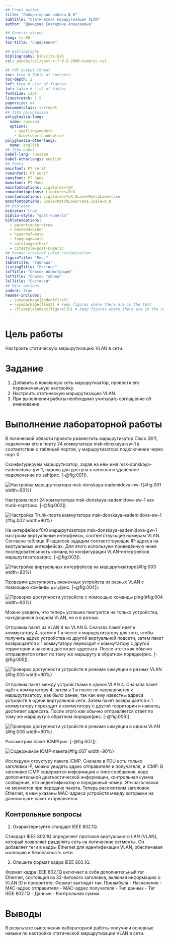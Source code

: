 ```yaml
---
## Front matter
title: "Лабораторная работа № 6"
subtitle: "Статическая маршрутизация VLAN"
author: "Демидова Екатерина Алексеевна"

## Generic otions
lang: ru-RU
toc-title: "Содержание"

## Bibliography
bibliography: bib/cite.bib
csl: pandoc/csl/gost-r-7-0-5-2008-numeric.csl

## Pdf output format
toc: true # Table of contents
toc-depth: 2
lof: true # List of figures
lot: false # List of tables
fontsize: 12pt
linestretch: 1.5
papersize: a4
documentclass: scrreprt
## I18n polyglossia
polyglossia-lang:
  name: russian
  options:
	- spelling=modern
	- babelshorthands=true
polyglossia-otherlangs:
  name: english
## I18n babel
babel-lang: russian
babel-otherlangs: english
## Fonts
mainfont: PT Serif
romanfont: PT Serif
sansfont: PT Sans
monofont: PT Mono
mainfontoptions: Ligatures=TeX
romanfontoptions: Ligatures=TeX
sansfontoptions: Ligatures=TeX,Scale=MatchLowercase
monofontoptions: Scale=MatchLowercase,Scale=0.9
## Biblatex
biblatex: true
biblio-style: "gost-numeric"
biblatexoptions:
  - parentracker=true
  - backend=biber
  - hyperref=auto
  - language=auto
  - autolang=other*
  - citestyle=gost-numeric
## Pandoc-crossref LaTeX customization
figureTitle: "Рис."
tableTitle: "Таблица"
listingTitle: "Листинг"
lofTitle: "Список иллюстраций"
lotTitle: "Список таблиц"
lolTitle: "Листинги"
## Misc options
indent: true
header-includes:
  - \usepackage{indentfirst}
  - \usepackage{float} # keep figures where there are in the text
  - \floatplacement{figure}{H} # keep figures where there are in the text
---
```


# Цель работы

Настроить статическую маршрутизацию VLAN в сети.

# Задание

1. Добавить в локальную сеть маршрутизатор, провести его первоначальную настройку.
2. Настроить статическую маршрутизацию VLAN.
3. При выполнении работы необходимо учитывать соглашение об именовании.

# Выполнение лабораторной работы

В логической области проекта разместить маршрутизатор Cisco 2811, подключим его к порту 24 коммутатора msk-donskaya-sw-1 в соответствии с таблицей портов, у маршрутизатора подключение через порт 0.

Сконфигурируем маршрутизатор, задав на нём имя msk-donskaya-eademidova-gw-1, пароль для доступа к консоли и удалённое подключение по ssh(рис. [-@fig:001]).

![Настройка маршрутизатора msk-donskaya-eademidova-пw-1](image/1.png){#fig:001 width=90%}

Настроим порт 24 коммутатора msk-donskaya-eademidova-sw-1 как trunk-порт(рис. [-@fig:002]).

![Настройка Trunk-порта коммутатора msk-donskaya-eademidova-sw-1](image/2.png){#fig:002 width=90%}

На интерфейсе f0/0 маршрутизатора msk-donskaya-eademidova-gw-1 настроим виртуальные интерфейсы, соответствующие номерам VLAN. Согласно таблице IP-адресов зададим соответствующие IP-адреса на виртуальных интерфейсах. Для этого используем приведённую ниже последовательность команд по конфигурации VLAN-интерфейсов маршрутизатора(рис. [-@fig:003]).

![Настройка виртуальных интерфейсов на маршрутизаторе](image/3.png){#fig:003 width=90%}

Проверим доступность оконечных устройств из разных VLAN с помоощью команды `ping`(рис. [-@fig:004]).

![Проверка доступности устройств с помоощью команды `ping`](image/4.png){#fig:004 width=90%}

Можно увидеть, что теперь успешно пингуются не только устройства, находящиеся в одном VLAN, но и в разных.

Отправим пакет из VLAN 4 во VLAN 6. Сначала пакет идёт к коммутатору 4, затем к 1 и после к маршрутизатору для того, чтобы получить адрес устройства из другой виртуальной подсети, затем пакет возвращается к 1 коммутатору переходит к коммутатору с другой территории и наконец достигает адресата. После этого как обычно отправляется ответ по тому же маршруту в обратном порядке(рис. [-@fig:005]).

![Проверка доступности устройств в режиме симулции в разных VLAN](image/5.png){#fig:005 width=90%}

Отправим пакет между устройствами в одном VLAN 4. Сначала пакет идёт к коммутатору 4, затем к 1 и после не направляется к маршрутизатору, как было ранее, так как ему известны адреса устройств в одной виртуальной сети. Затем пакет возвращается к 1 коммутатору переходит к коммутатору с другой территории и наконец достигает адресата. После этого как обычно отправляется ответ по тому же маршруту в обратном порядке(рис. [-@fig:006]).

![Проверка доступности устройств в режиме симулции в одном VLAN](image/6.png){#fig:006 width=90%}

Рассмотрим пакет ICMP(рис. [-@fig:007]).

![Содержимое ICMP-пакета](image/7.png){#fig:007 width=90%}

Исследуем структуру пакета ICMP. Сначала в PDU есть только заголовки IP, можно увидеть адрес отправителя и получателя, и ICMP. В заголовке ICMP содержится информация о типе сообщения, коде дополнительной диагностической информации, контрольная сумма сообщения, его индентификатор и порядковый номер. Эти заголовоки не меняются при передаче пакета. Теперь рассмотрим заголовок Ethernet, в нем указаны MAC-адреса устройств между которыми на данном шаге пакет отпрваляется. 

## Контрольные вопросы

1. Охарактеризуйте стандарт IEEE 802.1Q.

Стандарт IEEE 802.1Q определяет протокол виртуального LAN (VLAN), который позволяет разделять сеть на логические сегменты. Он добавляет теги в кадры Ethernet для идентификации VLAN, обеспечивая изоляцию и безопасность сети.

2. Опишите формат кадра IEEE 802.1Q.

Формат кадра IEEE 802.1Q включает в себя дополнительный тег Ethernet, состоящий из 32-битового заголовка, включая информацию о VLAN ID и приоритете. Формат выглядит так: Преамбула - Назначение - MAC-адрес отправителя - MAC-адрес получателя - Тип данных - Тег IEEE 802.1Q - Данные - Контрольная сумма.

# Выводы

В результате выполнения лабораторной работы получили основные навыки по настройке статической марщрутизации VLAN в сети.